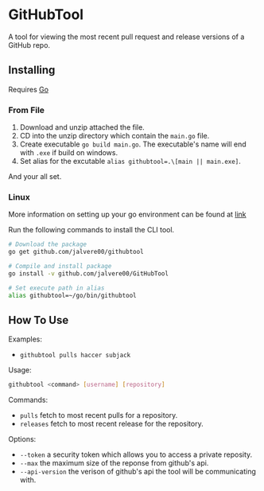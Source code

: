 # GitHubTool

A tool for viewing the most recent pull request and release versions of a GitHub repo.

## Installing
Requires [Go][def]

### From File
1. Download and unzip attached the file.
2. CD into the unzip directory which contain the `main.go` file.
3. Create executable `go build main.go`. The executable's name will end with `.exe` if build on windows. 
4. Set alias for the excutable `alias githubtool=.\[main || main.exe]`.

And your all set.

### Linux
More information on setting up your go environment can be found at [link](https://www.geeksforgeeks.org/how-to-install-a-package-with-go-get/)

Run the following commands to install the CLI tool.
```bash
# Download the package
go get github.com/jalvere00/githubtool

# Compile and install package
go install -v github.com/jalvere00/GitHubTool

# Set execute path in alias
alias githubtool=~/go/bin/githubtool
```


## How To Use
Examples:
- `githubtool pulls haccer subjack` 

Usage:
```bash
githubtool <command> [username] [repository]
```

Commands:
- `pulls` fetch to most recent pulls for a repository.
- `releases` fetch to most recent release for the repository.

Options:
- `--token` a security token which allows you to access a private reposity.
- `--max` the maximum size of the reponse from github's api.
- `--api-version` the verison of github's api the tool will be communicating with.

[def]: https://go.dev/dl/
